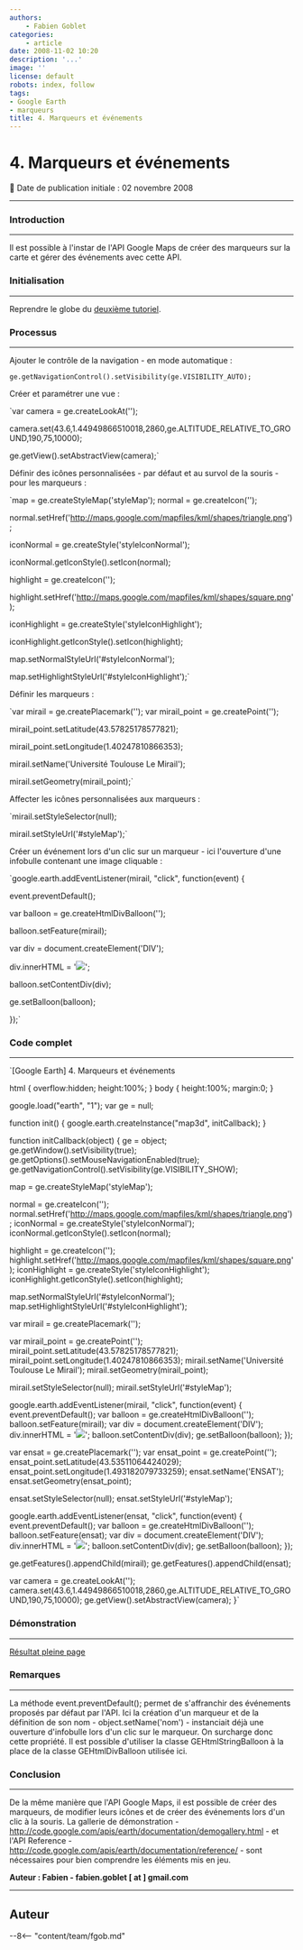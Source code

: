 ```yaml
---
authors:
    - Fabien Goblet
categories:
    - article
date: 2008-11-02 10:20
description: '...'
image: ''
license: default
robots: index, follow
tags:
- Google Earth
- marqueurs
title: 4. Marqueurs et événements
---
```


# 4. Marqueurs et événements

:calendar: Date de publication initiale : 02 novembre 2008

----

### Introduction

---

Il est possible à l'instar de l'API Google Maps de créer des marqueurs sur la carte et gérer des événements avec cette API.  

### Initialisation

---

Reprendre le globe du [deuxième tutoriel](http://www.geotribu.net/node/53).  

### Processus

---

Ajouter le contrôle de la navigation - en mode automatique :  

`ge.getNavigationControl().setVisibility(ge.VISIBILITY_AUTO);`  

Créer et paramétrer une vue :  

`var camera = ge.createLookAt('');  

camera.set(43.6,1.44949866510018,2860,ge.ALTITUDE_RELATIVE_TO_GROUND,190,75,10000);  

ge.getView().setAbstractView(camera);`  

Définir des icônes personnalisées - par défaut et au survol de la souris - pour les marqueurs :  

`map = ge.createStyleMap('styleMap');
normal = ge.createIcon('');  

normal.setHref('http://maps.google.com/mapfiles/kml/shapes/triangle.png');  

iconNormal = ge.createStyle('styleIconNormal');  

iconNormal.getIconStyle().setIcon(normal);

highlight = ge.createIcon('');  

highlight.setHref('http://maps.google.com/mapfiles/kml/shapes/square.png');  

iconHighlight = ge.createStyle('styleIconHighlight');  

iconHighlight.getIconStyle().setIcon(highlight);

map.setNormalStyleUrl('#styleIconNormal');  

map.setHighlightStyleUrl('#styleIconHighlight');`  

Définir les marqueurs :  

`var mirail = ge.createPlacemark('');
var mirail\_point = ge.createPoint('');  

mirail\_point.setLatitude(43.57825178577821);  

mirail\_point.setLongitude(1.40247810866353);  

mirail.setName('Université Toulouse Le Mirail');  

mirail.setGeometry(mirail\_point);`  

Affecter les icônes personnalisées aux marqueurs :  

`mirail.setStyleSelector(null);  

mirail.setStyleUrl('#styleMap');`  

Créer un événement lors d'un clic sur un marqueur - ici l'ouverture d'une infobulle contenant une image cliquable :  

`google.earth.addEventListener(mirail, "click", function(event) {  

event.preventDefault();  

var balloon = ge.createHtmlDivBalloon('');  

balloon.setFeature(mirail);  

var div = document.createElement('DIV');  

div.innerHTML = '![](http://www.univ-tlse2.fr/images/utm/bandeau_011.jpg)';  

balloon.setContentDiv(div);  

ge.setBalloon(balloon);  

});`  

### Code complet

---

`[Google Earth] 4. Marqueurs et événements

html { overflow:hidden; height:100%; }
body { height:100%; margin:0; }

google.load("earth", "1");
var ge = null;

function init() {
google.earth.createInstance("map3d", initCallback);
}

function initCallback(object) {
ge = object;
ge.getWindow().setVisibility(true);
ge.getOptions().setMouseNavigationEnabled(true);
ge.getNavigationControl().setVisibility(ge.VISIBILITY\_SHOW);

map = ge.createStyleMap('styleMap');

normal = ge.createIcon('');
normal.setHref('http://maps.google.com/mapfiles/kml/shapes/triangle.png');
iconNormal = ge.createStyle('styleIconNormal');
iconNormal.getIconStyle().setIcon(normal);

highlight = ge.createIcon('');
highlight.setHref('http://maps.google.com/mapfiles/kml/shapes/square.png');
iconHighlight = ge.createStyle('styleIconHighlight');
iconHighlight.getIconStyle().setIcon(highlight);

map.setNormalStyleUrl('#styleIconNormal');
map.setHighlightStyleUrl('#styleIconHighlight');

var mirail = ge.createPlacemark('');

var mirail\_point = ge.createPoint('');
mirail\_point.setLatitude(43.57825178577821);
mirail\_point.setLongitude(1.40247810866353);
mirail.setName('Université Toulouse Le Mirail');
mirail.setGeometry(mirail\_point);

mirail.setStyleSelector(null);
mirail.setStyleUrl('#styleMap');

google.earth.addEventListener(mirail, "click", function(event) {
event.preventDefault();
var balloon = ge.createHtmlDivBalloon('');
balloon.setFeature(mirail);
var div = document.createElement('DIV');
div.innerHTML = '<img src="http://www.univ-tlse2.fr/images/utm/bandeau\_011.jpg" onclick="window.open(\'http://www.univ-tlse2.fr\')">';
balloon.setContentDiv(div);
ge.setBalloon(balloon);
});

var ensat = ge.createPlacemark('');
var ensat\_point = ge.createPoint('');
ensat\_point.setLatitude(43.53511064424029);
ensat\_point.setLongitude(1.493182079733259);
ensat.setName('ENSAT');
ensat.setGeometry(ensat\_point);

ensat.setStyleSelector(null);
ensat.setStyleUrl('#styleMap');

google.earth.addEventListener(ensat, "click", function(event) {
event.preventDefault();
var balloon = ge.createHtmlDivBalloon('');
balloon.setFeature(ensat);
var div = document.createElement('DIV');
div.innerHTML = '<img src="http://www.ensat.fr/images/ensat\_r2\_c3.jpg" onclick="window.open(\'http://www.ensat.fr\')">';
balloon.setContentDiv(div);
ge.setBalloon(balloon);
});

ge.getFeatures().appendChild(mirail);
ge.getFeatures().appendChild(ensat);

var camera = ge.createLookAt('');
camera.set(43.6,1.44949866510018,2860,ge.ALTITUDE\_RELATIVE\_TO\_GROUND,190,75,10000);
ge.getView().setAbstractView(camera);
}`  

### Démonstration

---

[Résultat pleine page](http://88.191.39.115/fabien/geotribu/%5bgeotribu%5d_Google-Earth_tuto4.html)

### Remarques

---

La méthode event.preventDefault(); permet de s'affranchir des événements proposés par défaut par l'API. Ici la création d'un marqueur et de la définition de son nom - object.setName('nom') - instanciait déjà une ouverture d'infobulle lors d'un clic sur le marqueur. On surcharge donc cette propriété.
Il est possible d'utiliser la classe GEHtmlStringBalloon à la place de la classe GEHtmlDivBalloon utilisée ici.

### Conclusion

---

De la même manière que l'API Google Maps, il est possible de créer des marqueurs, de modifier leurs icônes et de créer des événements lors d'un clic à la souris.
La gallerie de démonstration - <http://code.google.com/apis/earth/documentation/demogallery.html> - et l'API Reference - <http://code.google.com/apis/earth/documentation/reference/> - sont nécessaires pour bien comprendre les éléments mis en jeu.

**Auteur : Fabien - fabien.goblet [ at ] gmail.com**

----

## Auteur

--8<-- "content/team/fgob.md"
